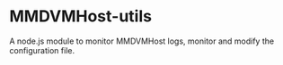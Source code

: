 # MMDVMHost-utils
A node.js module to monitor MMDVMHost logs, monitor and modify the configuration file.
